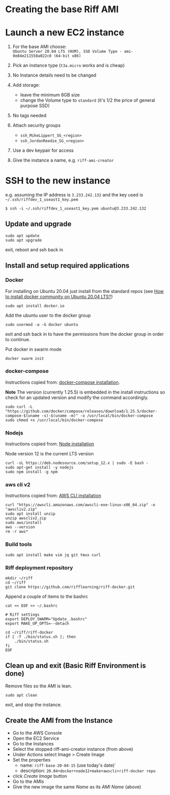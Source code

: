 Creating the base Riff AMI
==========================


# Launch a new EC2 instance

1. For the base AMI choose:  
    `Ubuntu Server 20.04 LTS (HVM), SSD Volume Type - ami-0e84e211558a022c0 (64-bit x86)`


1. Pick an instance type (`t3a.micro` works and is cheap)

1. No Instance details need to be changed

1. Add storage:
    - leave the minimum 8GB size
    - change the Volume type to `standard` (it's 1/2 the price of general purpose SSD)

1. No tags needed

1. Attach security groups
    - `ssh_MikeLippert_SG_<region>`
    - `ssh_JordanReedie_SG_<region>`

1. Use a dev keypair for access

1. Give the instance a name, e.g. `riff-ami-creator`


# SSH to the new instance

e.g. assuming the IP address is `3.233.242.132` and the key used is `~/.ssh/riffdev_1_useast1_key.pem`
```
$ ssh -i ~/.ssh/riffdev_1_useast1_key.pem ubuntu@3.233.242.132
```

## Update and upgrade

```
sudo apt update
sudo apt upgrade
```

exit, reboot and ssh back in

## Install and setup required applications

### Docker

For installing on Ubuntu 20.04 just install from the standard repos (see
[How to install docker community on Ubuntu 20.04 LTS?](https://askubuntu.com/a/1230462/217789))
```
sudo apt install docker.io
```

Add the ubuntu user to the docker group
```
sudo usermod -a -G docker ubuntu
```

exit and ssh back in to have the permissions from the docker group in
order to continue.

Put docker in swarm mode
```
docker swarm init
```

### docker-compose

Instructions copied from: [docker-compose installation][compose-install].

**Note** The version (currently 1.25.5) is embedded in the install instructions
so check for an updated version and modify the command accordingly.

```
sudo curl -L "https://github.com/docker/compose/releases/download/1.25.5/docker-compose-$(uname -s)-$(uname -m)" -o /usr/local/bin/docker-compose
sudo chmod +x /usr/local/bin/docker-compose
```

### Nodejs

Instructions copied from: [Node installation][node-install]

Node version 12 is the current LTS version
```
curl -sL https://deb.nodesource.com/setup_12.x | sudo -E bash -
sudo apt-get install -y nodejs
sudo npm install -g npm
```

### aws cli v2

Instructions copied from: [AWS CLI installation][awscli-install]

```
curl "https://awscli.amazonaws.com/awscli-exe-linux-x86_64.zip" -o "awscliv2.zip"
sudo apt install unzip
unzip awscliv2.zip 
sudo aws/install 
aws --version
rm -r aws*
```

### Build tools

```
sudo apt install make vim jq git tmux curl
```

### Riff deployment repository

```
mkdir ~/riff
cd ~/riff
git clone https://github.com/rifflearning/riff-docker.git
```

Append a couple of items to the bashrc
```
cat << EOF >> ~/.bashrc

# Riff settings
export DEPLOY_SWARM="Update_.bashrc"
export MAKE_UP_OPTS=--detach

cd ~/riff/riff-docker
if [ -f ./bin/status.sh ]; then
    ./bin/status.sh
fi
EOF
```

## Clean up and exit (Basic Riff Environment is done)
Remove files so the AMI is lean.

```
sudo apt clean
```

exit, and stop the instance.

## Create the AMI from the Instance

- Go to the AWS Console
- Open the EC2 Service
- Go to the Instances
- Select the stopped riff-ami-creator instance (from above)
- Under Actions select Image > Create Image
- Set the properties
    - name: `riff-base-20-04-15` (use today's date)`
    - description: `20.04+docker+node12+make+awscli+riff-docker repo`
- click _Create Image_ button
- Go to the AMIs
- Give the new image the same _Name_ as its _AMI Name_ (above)


[docker-install]: <https://docs.docker.com/engine/install/ubuntu/>
[compose-install]: <https://docs.docker.com/compose/install/>
[node-install]: <https://github.com/nodesource/distributions/blob/master/README.md>
[awscli-install]: <https://docs.aws.amazon.com/cli/latest/userguide/install-cliv2-linux.html>


